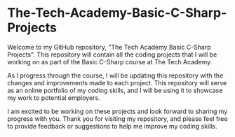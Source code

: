 # The-Tech-Academy-Basic-C-Sharp-Projects
Welcome to my GitHub repository, "The Tech Academy Basic C-Sharp Projects". This repository will contain all the coding projects that I will be working on as part of the Basic C-Sharp course at The Tech Academy.

As I progress through the course, I will be updating this repository with the changes and improvements made to each project. This repository will serve as an online portfolio of my coding skills, and I will be using it to showcase my work to potential employers.

I am excited to be working on these projects and look forward to sharing my progress with you. Thank you for visiting my repository, and please feel free to provide feedback or suggestions to help me improve my coding skills.
